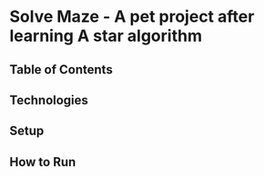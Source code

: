 # Solve Maze - A pet project after learning A star algorithm

## Table of Contents

## Technologies

## Setup

## How to Run
